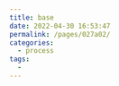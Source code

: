 ```yaml
---
title: base
date: 2022-04-30 16:53:47
permalink: /pages/027a02/
categories:
  - process
tags:
  - 
---
```

